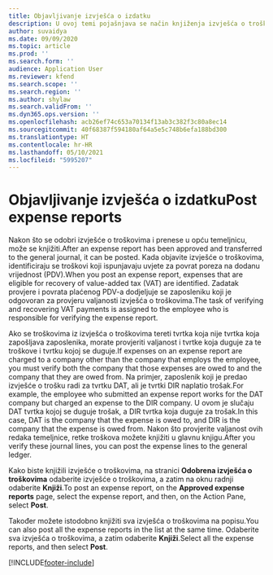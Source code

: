 ```yaml
---
title: Objavljivanje izvješća o izdatku
description: U ovoj temi pojašnjava se način knjiženja izvješća o troškovima.
author: suvaidya
ms.date: 09/09/2020
ms.topic: article
ms.prod: ''
ms.search.form: ''
audience: Application User
ms.reviewer: kfend
ms.search.scope: ''
ms.search.region: ''
ms.author: shylaw
ms.search.validFrom: ''
ms.dyn365.ops.version: ''
ms.openlocfilehash: acb26ef74c653a70134f13ab3c382f3c80a8ec14
ms.sourcegitcommit: 40f68387f594180af64a5e5c748b6efa188bd300
ms.translationtype: HT
ms.contentlocale: hr-HR
ms.lasthandoff: 05/10/2021
ms.locfileid: "5995207"
---
```

# <a name="post-expense-reports"></a><span data-ttu-id="93521-103">Objavljivanje izvješća o izdatku</span><span class="sxs-lookup"><span data-stu-id="93521-103">Post expense reports</span></span>

<span data-ttu-id="93521-104">Nakon što se odobri izvješće o troškovima i prenese u opću temeljnicu, može se knjižiti.</span><span class="sxs-lookup"><span data-stu-id="93521-104">After an expense report has been approved and transferred to the general journal, it can be posted.</span></span> <span data-ttu-id="93521-105">Kada objavite izvješće o troškovima, identificiraju se troškovi koji ispunjavaju uvjete za povrat poreza na dodanu vrijednost (PDV).</span><span class="sxs-lookup"><span data-stu-id="93521-105">When you post an expense report, expenses that are eligible for recovery of value-added tax (VAT) are identified.</span></span> <span data-ttu-id="93521-106">Zadatak provjere i povrata plaćenog PDV-a dodjeljuje se zaposleniku koji je odgovoran za provjeru valjanosti izvješća o troškovima.</span><span class="sxs-lookup"><span data-stu-id="93521-106">The task of verifying and recovering VAT payments is assigned to the employee who is responsible for verifying the expense report.</span></span>

<span data-ttu-id="93521-107">Ako se troškovima iz izvješća o troškovima tereti tvrtka koja nije tvrtka koja zapošljava zaposlenika, morate provjeriti valjanost i tvrtke koja duguje za te troškove i tvrtku kojoj se duguje.</span><span class="sxs-lookup"><span data-stu-id="93521-107">If expenses on an expense report are charged to a company other than the company that employs the employee, you must verify both the company that those expenses are owed to and the company that they are owed from.</span></span> <span data-ttu-id="93521-108">Na primjer, zaposlenik koji je predao izvješće o trošku radi za tvrtku DAT, ali je tvrtki DIR naplatio trošak.</span><span class="sxs-lookup"><span data-stu-id="93521-108">For example, the employee who submitted an expense report works for the DAT company but charged an expense to the DIR company.</span></span> <span data-ttu-id="93521-109">U ovom je slučaju DAT tvrtka kojoj se duguje trošak, a DIR tvrtka koja duguje za trošak.</span><span class="sxs-lookup"><span data-stu-id="93521-109">In this case, DAT is the company that the expense is owed to, and DIR is the company that the expense is owed from.</span></span> <span data-ttu-id="93521-110">Nakon što provjerite valjanost ovih redaka temeljnice, retke troškova možete knjižiti u glavnu knjigu.</span><span class="sxs-lookup"><span data-stu-id="93521-110">After you verify these journal lines, you can post the expense lines to the general ledger.</span></span>

<span data-ttu-id="93521-111">Kako biste knjižili izvješće o troškovima, na stranici **Odobrena izvješća o troškovima** odaberite izvješće o troškovima, a zatim na oknu radnji odaberite **Knjiži**.</span><span class="sxs-lookup"><span data-stu-id="93521-111">To post an expense report, on the **Approved expense reports** page, select the expense report, and then, on the Action Pane, select **Post**.</span></span>

<span data-ttu-id="93521-112">Također možete istodobno knjižiti sva izvješća o troškovima na popisu.</span><span class="sxs-lookup"><span data-stu-id="93521-112">You can also post all the expense reports in the list at the same time.</span></span> <span data-ttu-id="93521-113">Odaberite sva izvješća o troškovima, a zatim odaberite **Knjiži**.</span><span class="sxs-lookup"><span data-stu-id="93521-113">Select all the expense reports, and then select **Post**.</span></span>


[!INCLUDE[footer-include](../includes/footer-banner.md)]